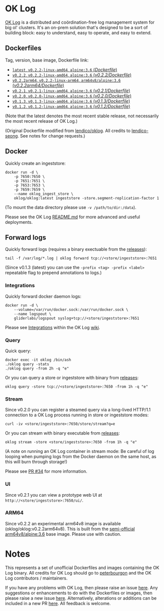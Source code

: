 # OK Log

[OK Log](https://github.com/oklog/oklog) is a distributed and coördination-free log management system for big ol' clusters. It's an on-prem solution that's designed to be a sort of building block: easy to understand, easy to operate, and easy to extend.

## Dockerfiles

Tag, version, base image, Dockerfile link:

-	[`latest`, `v0.2.2-linux-amd64`, `alpine:3.6` (*Dockerfile*)](https://github.com/m247suppport/oklog/blob/master/Dockerfile)
-	[`v0.2.2`, `v0.2.2-linux-amd64`, `alpine:3.6` (*v0.2.2/Dockerfile*)](https://github.com/m247suppport/oklog/blob/master/v0.2.2/Dockerfile)
-	[`v0.2.2arm64`, `v0.2.2-linux-arm64`, `arm64v8/alpine:3.6` (*v0.2.2arm64/Dockerfile*)](https://github.com/m247suppport/oklog/blob/master/v0.2.2arm64/Dockerfile)
-	[`v0.2.1`, `v0.2.1-linux-amd64`, `alpine:3.6` (*v0.2.1/Dockerfile*)](https://github.com/m247suppport/oklog/blob/master/v0.2.1/Dockerfile)
-	[`v0.2.0`, `v0.2.0-linux-amd64`, `alpine:3.6` (*v0.2.0/Dockerfile*)](https://github.com/m247suppport/oklog/blob/master/v0.2.0/Dockerfile)
-	[`v0.1.3`, `v0.1.3-linux-amd64`, `alpine:3.6` (*v0.1.3/Dockerfile*)](https://github.com/m247suppport/oklog/blob/master/v0.1.3/Dockerfile)
-	[`v0.1.2`, `v0.1.2-linux-amd64`, `alpine:3.6` (*v0.1.2/Dockerfile*)](https://github.com/m247suppport/oklog/blob/master/v0.1.2/Dockerfile)

(Note that the latest denotes the most recent stable release, not necessarily the most recent release of OK Log.)

(Original Dockerfile modified from [lendico/oklog](https://hub.docker.com/r/lendico/oklog). All credits to [lendico-seong](https://github.com/lendico-seong). See notes for change requests.)

## Docker

Quickly create an ingeststore:

```
docker run -d \
	-p 7650:7650 \
	-p 7651:7651 \
	-p 7653:7653 \
	-p 7659:7659 \
	--name oklog_ingest_store \
	oklog/oklog:latest ingeststore -store.segment-replication-factor 1
```

(To mount the data directory please use `-v /path/to/dir:/data`).

Please see the OK Log [README.md](https://github.com/oklog/oklog/blob/master/README.md) for more advanced and useful deployments.

## Forward logs

Quickly forward logs (requires a binary exectuable from the [releases](https://github.com/oklog/oklog/releases)):

```
tail -f /var/log/*.log | oklog forward tcp://<store/ingeststore>:7651
```

(Since v0.1.3 (latest) you can use the `-prefix <tag> -prefix <label>` repeatable flag to prepend annotations to logs.)

### Integrations

Quickly forward docker daemon logs:

```
docker run -d \
	--volume=/var/run/docker.sock:/var/run/docker.sock \
	--name logspout \
	gliderlabs/logspout syslog+tcp://<store/ingeststore>:7651
```

Please see [Integrations](https://github.com/oklog/oklog/wiki/Integrations) within the OK Log [wiki](https://github.com/oklog/oklog/wiki).

### Query

Quick query:

```
docker exec -it oklog /bin/ash
./oklog query -stats
./oklog query -from 2h -q "e"
```
Or you can query a store or ingeststore with binary from [releases](https://github.com/oklog/oklog/releases):
```
oklog query -store tcp://<store/ingeststore>:7650 -from 1h -q "e"
```

### Stream

Since v0.2.0 you can register a steamed query via a long-lived HTTP/1.1 connection to a OK Log process running in store or ingeststore modes:

```
curl -iv <store/ingeststore>:7650/store/stream?q=e
```

Or you can stream with binary executable from [releases](https://github.com/oklog/oklog/releases):

```
oklog stream -store <store/ingeststore>:7650 -from 1h -q "e"
```

(A note on running an OK Log container in stream mode: Be careful of log looping when pumping logs from the Docker daemon on the same host, as this will burn through storage!)

Please see [PR #34](https://github.com/oklog/oklog/pull/34) for more information.

### UI

Since v0.2.1 you can view a prototype web UI at `http://<store/ingeststore>:7650/ui/`.

### ARM64

Since v0.2.2 an experimental arm64v8 image is available (oklog/oklog:v0.2.2arm64v8). This is built from the [semi-official](https://github.com/docker-library/official-images#architectures-other-than-amd64) [arm64v8/alpine:3.6](https://hub.docker.com/r/arm64v8/alpine) base image. Please use with caution.

# Notes

This represents a set of unofficial Dockerfiles and images containing the OK Log binary. All credits for OK Log should go to [peterbourgon](https://github.com/peterbourgon) and the OK Log contributors / maintainers.

If you have any problems with OK Log, then please raise an issue [here](https://github.com/oklog/oklog/issues/new). Any suggestions or enhancements to do with the Dockerfiles or images, then please raise a new issue [here](https://github.com/m247suppport/oklog/issues/new). Alternatively, alterations or additions can be included in a new PR [here](https://github.com/m247suppport/oklog/pulls). All feedback is welcome.
